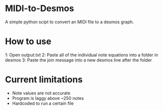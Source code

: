 # MIDI-to-Desmos
A simple python scipt to convert an MIDI file to a desmos graph. 

# How to use
1: Open output.txt
2: Paste all of the individual note equations into a folder in desmos
3: Paste the join message into a new desmos line after the folder
# Current limitations
* Note values are not accurate
* Program is laggy above ~250 notes
* Hardcoded to run a certain file
